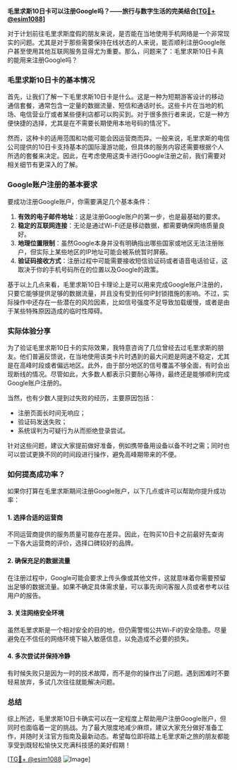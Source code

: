 **毛里求斯10日卡可以注册Google吗？——旅行与数字生活的完美结合[[TG💪+ @esim1088](https://t.me/s/esim1088)]**

对于计划前往毛里求斯度假的朋友来说，是否能在当地使用手机网络是一个非常现实的问题。尤其是对于那些需要保持在线状态的人来说，能否顺利注册Google账户甚至使用其他互联网服务显得尤为重要。那么，问题来了：毛里求斯10日卡真的能用来注册Google吗？

### 毛里求斯10日卡的基本情况

首先，让我们了解一下毛里求斯10日卡是什么。这是一种为短期游客设计的移动通信套餐，通常包含一定量的数据流量、短信和通话时长。这些卡片在当地的机场、电信营业厅或者某些便利店都可以购买到。对于很多旅行者来说，它是一种方便快捷的选择，尤其是在不需要长期使用本地号码的情况下。

然而，这种卡的适用范围和功能可能会因运营商而异。一般来说，毛里求斯的电信公司提供的10日卡支持基本的国际漫游功能，但具体的服务内容还需要根据个人所选的套餐来决定。因此，在考虑使用这类卡进行Google注册之前，我们需要对相关细节有更深入的了解。

### Google账户注册的基本要求

要成功注册Google账户，你需要满足几个基本条件：

1. **有效的电子邮件地址**：这是注册Google账户的第一步，也是最基础的要求。
2. **稳定的互联网连接**：无论是通过Wi-Fi还是移动数据，都需要确保网络质量良好。
3. **地理位置限制**：虽然Google本身并没有明确指出哪些国家或地区无法注册账户，但实际上某些地区的IP地址可能会被系统暂时屏蔽。
4. **验证码接收方式**：注册过程中可能需要接收短信验证码或者语音电话验证，这取决于你的手机号码所在的位置以及Google的政策。

基于以上几点来看，毛里求斯10日卡理论上是可以用来完成Google账户注册的，只要它能够提供足够的数据流量，并且没有受到任何IP封锁措施的影响。不过，实际操作中还存在一些潜在的风险因素，比如信号强度不足导致加载缓慢，或者是由于某些特殊原因造成的临时性障碍。

### 实际体验分享

为了验证毛里求斯10日卡的实际效果，我特意咨询了几位曾经去过毛里求斯的朋友。他们普遍反馈说，在当地使用该类卡片时遇到的最大问题是网速不稳定，尤其是在高峰时段或者偏远地区。此外，由于部分地区的信号覆盖不够全面，有时会出现断线的情况。尽管如此，大多数人都表示只要耐心等待，最终还是能够顺利完成Google账户注册的。

当然，也有少数人提到过失败的经历，主要原因包括：
- 注册页面长时间无响应；
- 验证码发送失败；
- 系统误判为可疑行为从而拒绝登录尝试。

针对这些问题，建议大家提前做好准备，例如携带备用设备以备不时之需；同时也可以尝试更换不同的时间段进行操作，避免高峰期带来的不便。

### 如何提高成功率？

如果你打算在毛里求斯期间注册Google账户，以下几点或许可以帮助你提升成功率：

#### 1. 选择合适的运营商
不同运营商提供的服务质量可能存在差异。因此，在购买10日卡之前最好先查询一下各大运营商的评价，选择口碑较好的品牌。

#### 2. 确保充足的数据流量
在注册过程中，Google可能会要求上传头像或其他文件，这就意味着你需要预留出足够的数据流量。如果不确定具体需求量，可以事先询问客服人员或者参考以往用户的报告。

#### 3. 关注网络安全环境
虽然毛里求斯是一个相对安全的目的地，但仍需警惕公共Wi-Fi的安全隐患。尽量避免在不信任的网络环境下输入敏感信息，以免造成不必要的损失。

#### 4. 多次尝试并保持冷静
有时候失败只是因为一时的技术故障，而不是你的操作出了问题。遇到困难时不要轻易放弃，多试几次往往就能解决问题。

### 总结

综上所述，毛里求斯10日卡确实可以在一定程度上帮助用户注册Google账户，但同时也面临着一定的挑战。为了最大限度地减少麻烦，建议大家充分做好准备工作，并随时关注官方指南及最新动态。希望每位即将踏上毛里求斯之旅的朋友都能享受到既轻松愉快又充满科技感的美好假期！

[[TG💪+ @esim1088](https://t.me/s/esim1088) ![Image](https://i.postimg.cc/4NQfJmqS/Snipaste-2025-05-13-00-14-12.png)]
